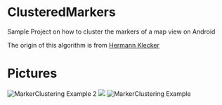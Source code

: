 ClusteredMarkers
================
Sample Project on how to cluster the markers of a map view on Android

The origin of this algorithm is from [Hermann Klecker](https://github.com/HermannK/ClusteredAnnotations)


Pictures
================

![MarkerClustering Example 2](http://gfxfuture.de/github/Screenshot_2013-09-08-10-21-27.png)
![](http://gfxfuture.de/github/spacer.png)
![MarkerClustering Example](http://gfxfuture.de/github/Screenshot_2013-09-08-10-21-19.png)
